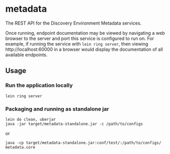 # metadata

The REST API for the Discovery Environment Metadata services.

Once running, endpoint documentation may be viewed by navigating a web browser to the server and
port this service is configured to run on. For example, if running the service with
`lein ring server`, then viewing http://localhost:60000 in a browser would display the documentation
of all available endpoints.

## Usage

### Run the application locally

`lein ring server`

### Packaging and running as standalone jar

```
lein do clean, uberjar
java -jar target/metadata-standalone.jar -c /path/to/configs
```

or 

```
java -cp target/metadata-standalone.jar:conf/test/:/path/to/configs/ metadata.core
```
